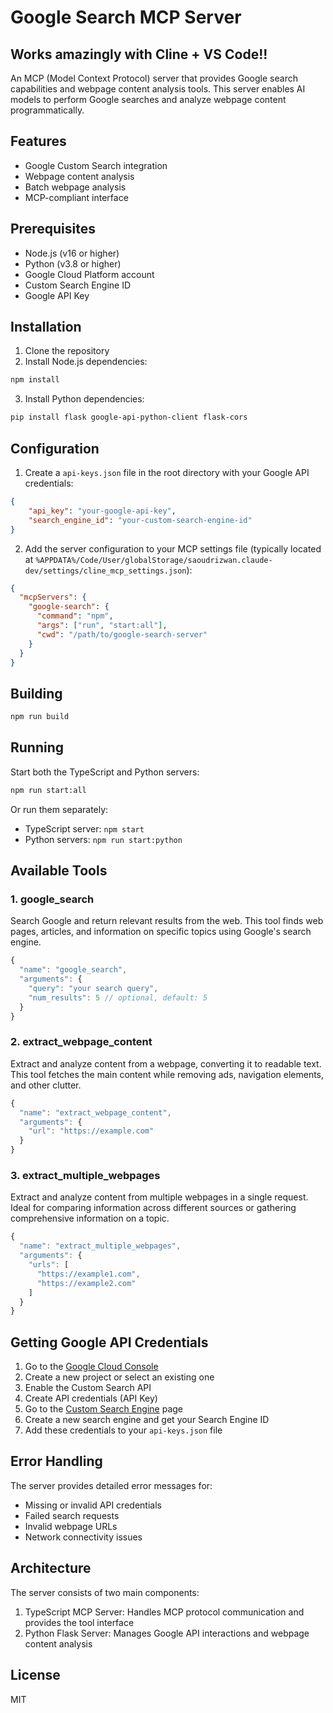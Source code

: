 # Google Search MCP Server

## Works amazingly with Cline + VS Code!!

An MCP (Model Context Protocol) server that provides Google search capabilities and webpage content analysis tools. This server enables AI models to perform Google searches and analyze webpage content programmatically.

## Features

- Google Custom Search integration
- Webpage content analysis
- Batch webpage analysis
- MCP-compliant interface

## Prerequisites

- Node.js (v16 or higher)
- Python (v3.8 or higher)
- Google Cloud Platform account
- Custom Search Engine ID
- Google API Key

## Installation

1. Clone the repository
2. Install Node.js dependencies:
```bash
npm install
```

3. Install Python dependencies:
```bash
pip install flask google-api-python-client flask-cors
```

## Configuration

1. Create a `api-keys.json` file in the root directory with your Google API credentials:
```json
{
    "api_key": "your-google-api-key",
    "search_engine_id": "your-custom-search-engine-id"
}
```

2. Add the server configuration to your MCP settings file (typically located at `%APPDATA%/Code/User/globalStorage/saoudrizwan.claude-dev/settings/cline_mcp_settings.json`):
```json
{
  "mcpServers": {
    "google-search": {
      "command": "npm",
      "args": ["run", "start:all"],
      "cwd": "/path/to/google-search-server"
    }
  }
}
```

## Building

```bash
npm run build
```

## Running

Start both the TypeScript and Python servers:
```bash
npm run start:all
```

Or run them separately:
- TypeScript server: `npm start`
- Python servers: `npm run start:python`

## Available Tools

### 1. google_search
Search Google and return relevant results from the web. This tool finds web pages, articles, and information on specific topics using Google's search engine.

```typescript
{
  "name": "google_search",
  "arguments": {
    "query": "your search query",
    "num_results": 5 // optional, default: 5
  }
}
```

### 2. extract_webpage_content
Extract and analyze content from a webpage, converting it to readable text. This tool fetches the main content while removing ads, navigation elements, and other clutter.

```typescript
{
  "name": "extract_webpage_content",
  "arguments": {
    "url": "https://example.com"
  }
}
```

### 3. extract_multiple_webpages
Extract and analyze content from multiple webpages in a single request. Ideal for comparing information across different sources or gathering comprehensive information on a topic.

```typescript
{
  "name": "extract_multiple_webpages",
  "arguments": {
    "urls": [
      "https://example1.com",
      "https://example2.com"
    ]
  }
}
```

## Getting Google API Credentials

1. Go to the [Google Cloud Console](https://console.cloud.google.com/)
2. Create a new project or select an existing one
3. Enable the Custom Search API
4. Create API credentials (API Key)
5. Go to the [Custom Search Engine](https://programmablesearchengine.google.com/about/) page
6. Create a new search engine and get your Search Engine ID
7. Add these credentials to your `api-keys.json` file

## Error Handling

The server provides detailed error messages for:
- Missing or invalid API credentials
- Failed search requests
- Invalid webpage URLs
- Network connectivity issues

## Architecture

The server consists of two main components:
1. TypeScript MCP Server: Handles MCP protocol communication and provides the tool interface
2. Python Flask Server: Manages Google API interactions and webpage content analysis

## License

MIT
